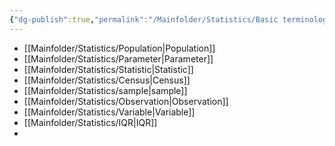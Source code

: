 ```yaml
---
{"dg-publish":true,"permalink":"/Mainfolder/Statistics/Basic terminology/"}
---
```


- [[Mainfolder/Statistics/Population\|Population]]
- [[Mainfolder/Statistics/Parameter\|Parameter]]
- [[Mainfolder/Statistics/Statistic\|Statistic]]
- [[Mainfolder/Statistics/Census\|Census]] 
- [[Mainfolder/Statistics/sample\|sample]]
- [[Mainfolder/Statistics/Observation\|Observation]]
- [[Mainfolder/Statistics/Variable\|Variable]]
- [[Mainfolder/Statistics/IQR\|IQR]]
- 
